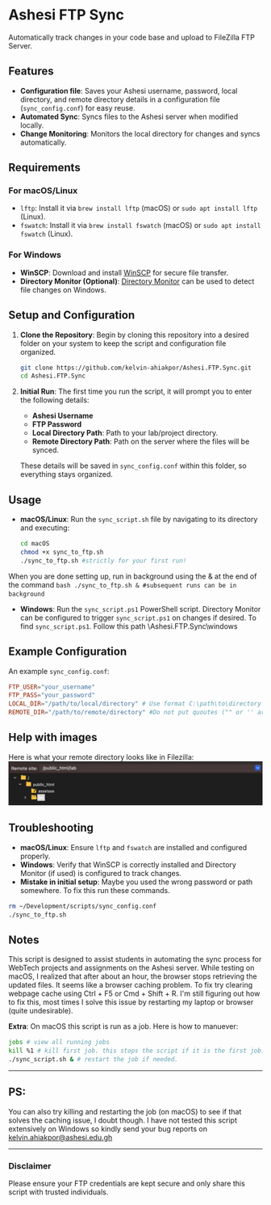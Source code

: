 
# Ashesi FTP Sync 

Automatically track changes in your code base and upload to FileZilla FTP Server.

## Features

- **Configuration file**: Saves your Ashesi username, password, local directory, and remote directory details in a configuration file (`sync_config.conf`) for easy reuse.
- **Automated Sync**: Syncs files to the Ashesi server when modified locally.
- **Change Monitoring**: Monitors the local directory for changes and syncs automatically.

## Requirements

### For macOS/Linux

- `lftp`: Install it via `brew install lftp` (macOS) or `sudo apt install lftp` (Linux).
- `fswatch`: Install it via `brew install fswatch` (macOS) or `sudo apt install fswatch` (Linux).

### For Windows

- **WinSCP**: Download and install [WinSCP](https://winscp.net/eng/download.php) for secure file transfer.
- **Directory Monitor (Optional)**: [Directory Monitor](https://directorymonitor.com/download) can be used to detect file changes on Windows.

## Setup and Configuration

1. **Clone the Repository**: Begin by cloning this repository into a desired folder on your system to keep the script and configuration file organized.
    ```bash
    git clone https://github.com/kelvin-ahiakpor/Ashesi.FTP.Sync.git
    cd Ashesi.FTP.Sync
    ```

2. **Initial Run**: The first time you run the script, it will prompt you to enter the following details:
    - **Ashesi Username**
    - **FTP Password**
    - **Local Directory Path**: Path to your lab/project directory.
    - **Remote Directory Path**: Path on the server where the files will be synced.

    These details will be saved in `sync_config.conf` within this folder, so everything stays organized.

## Usage

- **macOS/Linux**: Run the `sync_script.sh` file by navigating to its directory and executing:
    ```bash
    cd macOS
    chmod +x sync_to_ftp.sh
    ./sync_to_ftp.sh #strictly for your first run!
    ```

When you are done setting up, run in background using the & at the end of the command
    ```bash
    ./sync_to_ftp.sh & #subsequent runs can be in background
    ```

- **Windows**: Run the `sync_script.ps1` PowerShell script. Directory Monitor can be configured to trigger `sync_script.ps1` on changes if desired.
To find `sync_script.ps1`. Follow this path \Ashesi.FTP.Sync\windows

## Example Configuration

An example `sync_config.conf`:

```conf
FTP_USER="your_username"
FTP_PASS="your_password"
LOCAL_DIR="/path/to/local/directory" # Use format C:\path\to\directory for Windows
REMOTE_DIR="/path/to/remote/directory" #Do not put quoutes ("" or '' around your path)
```

## Help with images
Here is what your remote directory looks like in Filezilla:
![Filezilla1](https://github.com/kelvin-ahiakpor/kelvin-ahiakpor.github.io/blob/main/images/ftpsync1.png)

## Troubleshooting

- **macOS/Linux**: Ensure `lftp` and `fswatch` are installed and configured properly.
- **Windows**: Verify that WinSCP is correctly installed and Directory Monitor (if used) is configured to track changes.
- **Mistake in initial setup**: Maybe you used the wrong password or path somewhere. To fix this run these commands.
```bash
rm ~/Development/scripts/sync_config.conf
./sync_to_ftp.sh
```

## Notes

This script is designed to assist students in automating the sync process for WebTech projects and assignments on the Ashesi server.
While testing on macOS, I realized that after about an hour, the browser stops retrieving the updated files. 
It seems like a browser caching problem. To fix try clearing webpage cache using  Ctrl + F5 or Cmd + Shift + R.
I'm still figuring out how to fix this, most times I solve this issue by restarting my laptop or browser (quite undesirable). 

**Extra**:
On macOS this script is run as a job. Here is how to manuever:

```bash
jobs # view all running jobs
kill %1 # kill first job. this stops the script if it is the first job.  
./sync_script.sh & # restart the job if needed.
```

---

## PS: 
You can also try killing and restarting the job (on macOS) to see if that solves the caching issue, I doubt though.
I have not tested this script extensively on Windows so kindly send your bug reports on kelvin.ahiakpor@ashesi.edu.gh

---

### Disclaimer

Please ensure your FTP credentials are kept secure and only share this script with trusted individuals.
